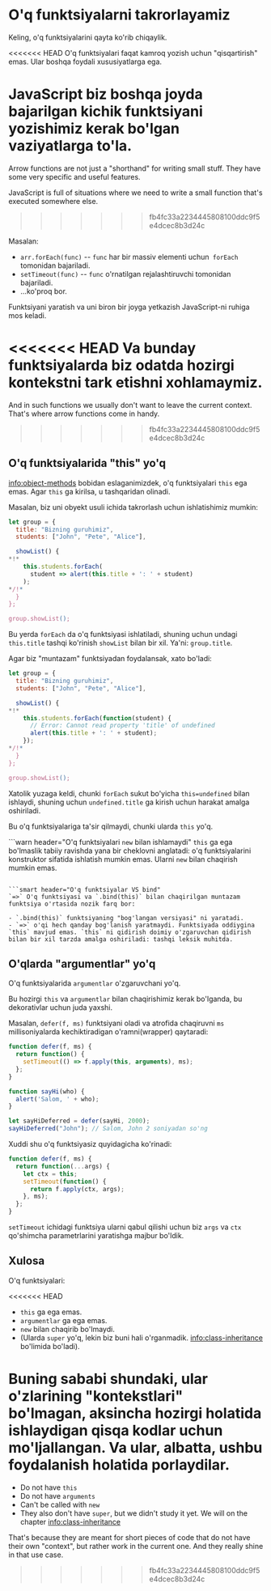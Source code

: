 # O'q funktsiyalarni takrorlayamiz

Keling, o'q funktsiyalarini qayta ko'rib chiqaylik.

<<<<<<< HEAD
O'q funktsiyalari faqat kamroq yozish uchun "qisqartirish" emas. Ular boshqa foydali xususiyatlarga ega.

JavaScript biz boshqa joyda bajarilgan kichik funktsiyani yozishimiz kerak bo'lgan vaziyatlarga to'la.
=======
Arrow functions are not just a "shorthand" for writing small stuff. They have some very specific and useful features.

JavaScript is full of situations where we need to write a small function that's executed somewhere else.
>>>>>>> fb4fc33a2234445808100ddc9f5e4dcec8b3d24c

Masalan:

- `arr.forEach(func)` -- `func` har bir massiv elementi uchun` forEach` tomonidan bajariladi.
- `setTimeout(func)` -- `func` o'rnatilgan rejalashtiruvchi tomonidan bajariladi.
- ...ko'proq bor.

Funktsiyani yaratish va uni biron bir joyga yetkazish JavaScript-ni ruhiga mos keladi.

<<<<<<< HEAD
Va bunday funktsiyalarda biz odatda hozirgi kontekstni tark etishni xohlamaymiz.
=======
And in such functions we usually don't want to leave the current context. That's where arrow functions come in handy.
>>>>>>> fb4fc33a2234445808100ddc9f5e4dcec8b3d24c

## O'q funktsiyalarida "this" yo'q

<info:object-methods> bobidan eslaganimizdek, o'q funktsiyalari `this` ega emas. Agar `this` ga kirilsa, u tashqaridan olinadi.

Masalan, biz uni obyekt usuli ichida takrorlash uchun ishlatishimiz mumkin:

```js run
let group = {
  title: "Bizning guruhimiz",
  students: ["John", "Pete", "Alice"],

  showList() {
*!*
    this.students.forEach(
      student => alert(this.title + ': ' + student)
    );
*/!*
  }
};

group.showList();
```

Bu yerda `forEach` da o'q funktsiyasi ishlatiladi, shuning uchun undagi `this.title` tashqi ko'rinish `showList` bilan bir xil. Ya'ni: `group.title`.

Agar biz "muntazam" funktsiyadan foydalansak, xato bo'ladi:

```js run
let group = {
  title: "Bizning guruhimiz",
  students: ["John", "Pete", "Alice"],

  showList() {
*!*
    this.students.forEach(function(student) {
      // Error: Cannot read property 'title' of undefined
      alert(this.title + ': ' + student);
    });
*/!*
  }
};

group.showList();
```

Xatolik yuzaga keldi, chunki `forEach` sukut bo'yicha `this=undefined` bilan ishlaydi, shuning uchun `undefined.title` ga kirish uchun harakat amalga oshiriladi.

Bu o'q funktsiyalariga ta'sir qilmaydi, chunki ularda `this` yo'q.

```warn header="O'q funktsiyalari `new` bilan ishlamaydi"
`this` ga ega bo'lmaslik tabiiy ravishda yana bir cheklovni anglatadi: o'q funktsiyalarini konstruktor sifatida ishlatish mumkin emas. Ularni `new` bilan chaqirish mumkin emas.
```

```smart header="O'q funktsiyalar VS bind"
`=>` O'q funktsiyasi va `.bind(this)` bilan chaqirilgan muntazam funktsiya o'rtasida nozik farq bor:

- `.bind(this)` funktsiyaning "bog'langan versiyasi" ni yaratadi.
- `=>` o'qi hech qanday bog'lanish yaratmaydi. Funktsiyada oddiygina `this` mavjud emas. `this` ni qidirish doimiy o'zgaruvchan qidirish bilan bir xil tarzda amalga oshiriladi: tashqi leksik muhitda.
```

## O'qlarda "argumentlar" yo'q

O'q funktsiyalarida `argumentlar` o'zgaruvchani yo'q.

Bu hozirgi `this` va `argumentlar` bilan chaqirishimiz kerak bo'lganda, bu dekorativlar uchun juda yaxshi.

Masalan, `defer(f, ms)` funktsiyani oladi va atrofida chaqiruvni `ms` millisoniyalarda kechiktiradigan o'ramni(wrapper) qaytaradi:

```js run
function defer(f, ms) {
  return function() {
    setTimeout(() => f.apply(this, arguments), ms);
  };
}

function sayHi(who) {
  alert('Salom, ' + who);
}

let sayHiDeferred = defer(sayHi, 2000);
sayHiDeferred("John"); // Salom, John 2 soniyadan so'ng
```

Xuddi shu o'q funktsiyasiz quyidagicha ko'rinadi:

```js
function defer(f, ms) {
  return function(...args) {
    let ctx = this;
    setTimeout(function() {
      return f.apply(ctx, args);
    }, ms);
  };
}
```

`setTimeout` ichidagi funktsiya ularni qabul qilishi uchun biz `args` va `ctx` qo'shimcha parametrlarini yaratishga majbur bo'ldik.

## Xulosa

O'q funktsiyalari:

<<<<<<< HEAD
- `this` ga ega emas.
- `argumentlar` ga ega emas.
- `new` bilan chaqirib bo'lmaydi.
- (Ularda `super` yo'q, lekin biz buni hali o'rganmadik. <info:class-inheritance> bo'limida bo'ladi).

Buning sababi shundaki, ular o'zlarining "kontekstlari" bo'lmagan, aksincha hozirgi holatida ishlaydigan qisqa kodlar uchun mo'ljallangan. Va ular, albatta, ushbu foydalanish holatida porlaydilar.
=======
- Do not have `this`
- Do not have `arguments`
- Can't be called with `new`
- They also don't have `super`, but we didn't study it yet. We will on the chapter <info:class-inheritance>

That's because they are meant for short pieces of code that do not have their own "context", but rather work in the current one. And they really shine in that use case.
>>>>>>> fb4fc33a2234445808100ddc9f5e4dcec8b3d24c
